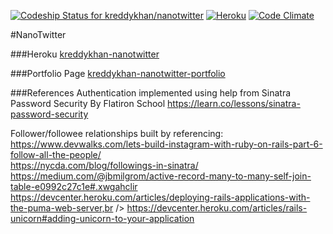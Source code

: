 [ ![Codeship Status for kreddykhan/nanotwitter](https://codeship.com/projects/52e0fe00-909f-0134-b16b-6e4574ccc4bb/status?branch=master)](https://app.codeship.com/projects/185785)
[ ![Heroku](https://heroku-badge.herokuapp.com/?app=kreddykhan-nanotwitter)](https://kreddykhan-nanotwitter.herokuapp.com)
[ ![Code Climate](https://codeclimate.com/github/kreddykhan/nanotwitter/badges/gpa.svg)](https://codeclimate.com/github/kreddykhan/nanotwitter)

#NanoTwitter

###Heroku
[kreddykhan-nanotwitter](https://kreddykhan-nanotwitter.herokuapp.com/)

###Portfolio Page
[kreddykhan-nanotwitter-portfolio](https://kreddykhan.github.io/nanotwitter/)

###References
Authentication implemented using help from Sinatra Password Security By Flatiron School
https://learn.co/lessons/sinatra-password-security

Follower/followee relationships built by referencing:<br />
https://www.devwalks.com/lets-build-instagram-with-ruby-on-rails-part-6-follow-all-the-people/<br />
https://nycda.com/blog/followings-in-sinatra/<br />
https://medium.com/@jbmilgrom/active-record-many-to-many-self-join-table-e0992c27c1e#.xwgahclir<br />
https://devcenter.heroku.com/articles/deploying-rails-applications-with-the-puma-web-server,br />
https://devcenter.heroku.com/articles/rails-unicorn#adding-unicorn-to-your-application
